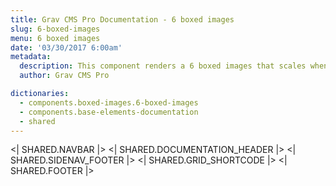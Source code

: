 ```yaml
---
title: Grav CMS Pro Documentation - 6 boxed images
slug: 6-boxed-images
menu: 6 boxed images
date: '03/30/2017 6:00am'
metadata:
  description: This component renders a 6 boxed images that scales when mouse is placed over them and with a nice caption at their bottom
  author: Grav CMS Pro

dictionaries:
  - components.boxed-images.6-boxed-images
  - components.base-elements-documentation
  - shared
---
```


<| SHARED.NAVBAR |>
<| SHARED.DOCUMENTATION_HEADER |>
<| SHARED.SIDENAV_FOOTER |>
<| SHARED.GRID_SHORTCODE |>
<| SHARED.FOOTER |>

